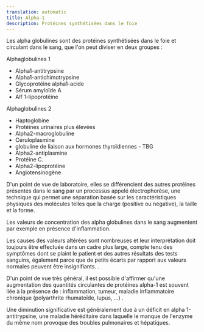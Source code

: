 ```yaml
---
translation: automatic
title: Alpha-1
description: Protéines synthétisées dans le foie
---
```


Les alpha globulines sont des protéines synthétisées dans le foie et circulant dans le sang, que l'on peut diviser en deux groupes :

Alphaglobulines 1

- Alpha1-antitrypsine
- Alpha1-antichimotrypsine
- Glycoprotéine alpha1-acide
- Sérum amyloïde A
- Alf 1-lipoprotéine

<!-- -->

Alphaglobulines 2

- Haptoglobine
- Protéines urinaires plus élevées
- Alpha2-macroglobuline
- Céruloplasmine
- globuline de liaison aux hormones thyroïdiennes - TBG
- Alpha2-antiplasmine
- Protéine C.
- Alpha2-lipoprotéine
- Angiotensinogène

<!-- -->

D'un point de vue de laboratoire, elles se différencient des autres protéines présentes dans le sang par un processus appelé électrophorèse, une technique qui permet une séparation basée sur les caractéristiques physiques des molécules telles que la charge (positive ou négative), la taille et la forme.

Les valeurs de concentration des alpha globulines dans le sang augmentent par exemple en présence d'inflammation.

Les causes des valeurs altérées sont nombreuses et leur interprétation doit toujours être effectuée dans un cadre plus large, compte tenu des symptômes dont se plaint le patient et des autres résultats des tests sanguins, également parce que de petits écarts par rapport aux valeurs normales peuvent être insignifiants. .

D'un point de vue très général, il est possible d'affirmer qu'une augmentation des quantités circulantes de protéines alpha-1 est souvent liée à la présence de : inflammation, tumeur, maladie inflammatoire chronique (polyarthrite rhumatoïde, lupus, ...) .

Une diminution significative est généralement due à un déficit en alpha 1-antitrypsine, une maladie héréditaire dans laquelle le manque de l'enzyme du même nom provoque des troubles pulmonaires et hépatiques.
